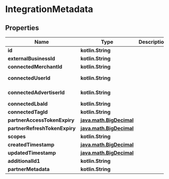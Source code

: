 
# IntegrationMetadata

## Properties
Name | Type | Description | Notes
------------ | ------------- | ------------- | -------------
**id** | **kotlin.String** |  |  [optional]
**externalBusinessId** | **kotlin.String** |  |  [optional]
**connectedMerchantId** | **kotlin.String** |  |  [optional]
**connectedUserId** | **kotlin.String** |  |  [optional] [readonly]
**connectedAdvertiserId** | **kotlin.String** |  |  [optional] [readonly]
**connectedLbaId** | **kotlin.String** |  |  [optional]
**connectedTagId** | **kotlin.String** |  |  [optional]
**partnerAccessTokenExpiry** | [**java.math.BigDecimal**](java.math.BigDecimal.md) |  |  [optional]
**partnerRefreshTokenExpiry** | [**java.math.BigDecimal**](java.math.BigDecimal.md) |  |  [optional]
**scopes** | **kotlin.String** |  |  [optional]
**createdTimestamp** | [**java.math.BigDecimal**](java.math.BigDecimal.md) |  |  [optional]
**updatedTimestamp** | [**java.math.BigDecimal**](java.math.BigDecimal.md) |  |  [optional]
**additionalId1** | **kotlin.String** |  |  [optional]
**partnerMetadata** | **kotlin.String** |  |  [optional]




